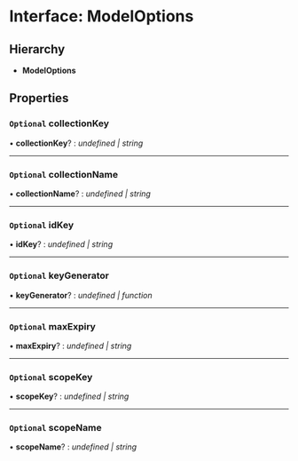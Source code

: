 # Interface: ModelOptions

## Hierarchy

* **ModelOptions**

## Properties

### `Optional` collectionKey

• **collectionKey**? : *undefined | string*

___

### `Optional` collectionName

• **collectionName**? : *undefined | string*

___

### `Optional` idKey

• **idKey**? : *undefined | string*

___

### `Optional` keyGenerator

• **keyGenerator**? : *undefined | function*

___

### `Optional` maxExpiry

• **maxExpiry**? : *undefined | string*

___

### `Optional` scopeKey

• **scopeKey**? : *undefined | string*

___

### `Optional` scopeName

• **scopeName**? : *undefined | string*
